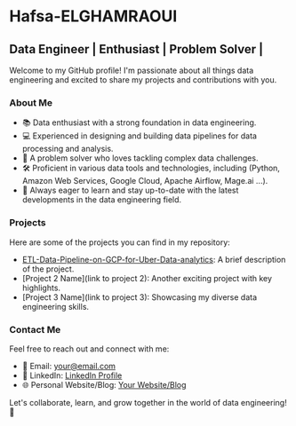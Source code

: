 # Hafsa-ELGHAMRAOUI
## Data Engineer | Enthusiast | Problem Solver | 

Welcome to my GitHub profile! I'm passionate about all things data engineering and excited to share my projects and contributions with you.

### About Me
- 📚 Data enthusiast with a strong foundation in data engineering.
- 💻 Experienced in designing and building data pipelines for data processing and analysis.
- 🧩 A problem solver who loves tackling complex data challenges.
- 🛠 Proficient in various data tools and technologies, including (Python, Amazon Web Services, Google Cloud, Apache Airflow, Mage.ai ...).
- 🌟 Always eager to learn and stay up-to-date with the latest developments in the data engineering field.


### Projects

Here are some of the projects you can find in my repository:

- [ETL-Data-Pipeline-on-GCP-for-Uber-Data-analytics](https://github.com/hafsaelgha/ETL-Data-Pipeline-on-GCP-for-Uber-Data-analytics): A brief description of the project.
- [Project 2 Name](link to project 2): Another exciting project with key highlights.
- [Project 3 Name](link to project 3): Showcasing my diverse data engineering skills.

### Contact Me

Feel free to reach out and connect with me:

- 📧 Email: [your@email.com](mailto:your@email.com)
- 💼 LinkedIn: [LinkedIn Profile](https://www.linkedin.com/in/yourprofile/)
- 🌐 Personal Website/Blog: [Your Website/Blog](https://www.yourwebsite.com)

Let's collaborate, learn, and grow together in the world of data engineering! 🚀
